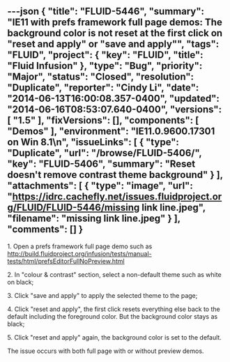 ---json
{
  "title": "FLUID-5446",
  "summary": "IE11 with prefs framework full page demos: The background color is not reset at the first click on \"reset and apply\" or \"save and apply\"",
  "tags": "FLUID",
  "project": {
    "key": "FLUID",
    "title": "Fluid Infusion"
  },
  "type": "Bug",
  "priority": "Major",
  "status": "Closed",
  "resolution": "Duplicate",
  "reporter": "Cindy Li",
  "date": "2014-06-13T16:00:08.357-0400",
  "updated": "2014-06-16T08:53:07.640-0400",
  "versions": [
    "1.5"
  ],
  "fixVersions": [],
  "components": [
    "Demos"
  ],
  "environment": "IE11.0.9600.17301 on Win 8.1\n",
  "issueLinks": [
    {
      "type": "Duplicate",
      "url": "/browse/FLUID-5406/",
      "key": "FLUID-5406",
      "summary": "Reset doesn't remove contrast theme background"
    }
  ],
  "attachments": [
    {
      "type": "image",
      "url": "https://idrc.cachefly.net/issues.fluidproject.org/FLUID/FLUID-5446/missing link line.jpeg",
      "filename": "missing link line.jpeg"
    }
  ],
  "comments": []
}
---
1\. Open a prefs framework full page demo such as <http://build.fluidproject.org/infusion/tests/manual-tests/html/prefsEditorFullNoPreview.html>

2\. In "colour & contrast" section, select a non-default theme such as white on black;

3\. Click "save and apply" to apply the selected theme to the page;

4\. Click "reset and apply", the first click resets everything else back to the default including the foreground color. But the background color stays as black;

5\. Click "reset and apply" again, the background color is set to the default.

The issue occurs with both full page with or without preview demos.

        